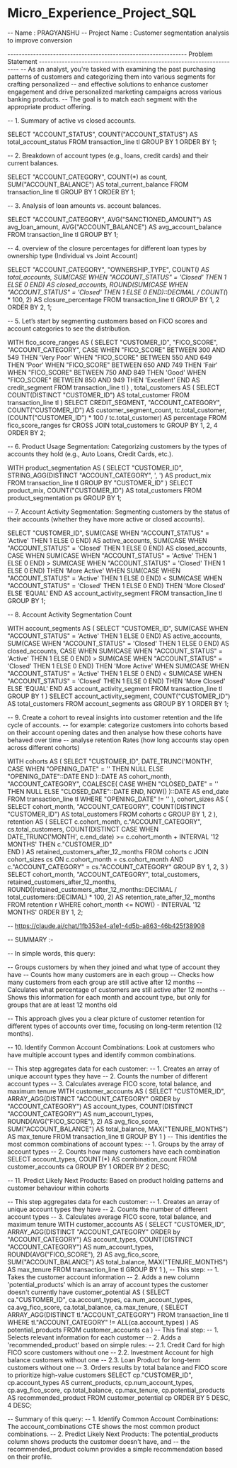 # Micro_Experience_Project_SQL
-- Name :  PRAGYANSHU
-- Project Name : Customer segmentation analysis to improve conversion


--------------------------------------------------------------- Problem Statement -----------------------------------------------------------------------
-- As an analyst, you're tasked with examining the past purchasing patterns of customers and categorizing them into various segments for crafting personalized 
-- and effective solutions to enhance customer engagement and drive personalized marketing campaigns across various banking products. 
-- The goal is to match each segment with the appropriate product offering.


-- 1. Summary of active vs closed accounts.

SELECT
	"ACCOUNT_STATUS",
	COUNT("ACCOUNT_STATUS") AS total_account_status
FROM
	transaction_line tl
GROUP BY
	1
ORDER BY
	1;
	
-- 2. Breakdown of account types (e.g., loans, credit cards) and their current balances.

SELECT
	"ACCOUNT_CATEGORY",
	COUNT(*) as count,
	SUM("ACCOUNT_BALANCE") AS total_current_balance
FROM
	transaction_line tl
GROUP BY
	1
ORDER BY
	1;

-- 3. Analysis of loan amounts vs. account balances.

SELECT
	"ACCOUNT_CATEGORY",
	AVG("SANCTIONED_AMOUNT") AS avg_loan_amount,
	AVG("ACCOUNT_BALANCE") AS avg_account_balance
FROM
	transaction_line tl
GROUP BY
	1;
	
-- 4. overview of the closure percentages for different loan types by ownership type (Individual vs Joint Account) 

SELECT
	"ACCOUNT_CATEGORY",
	"OWNERSHIP_TYPE",
	COUNT(*) AS total_accounts,
	SUM(CASE WHEN "ACCOUNT_STATUS" = 'Closed' THEN 1 ELSE 0 END) AS closed_accounts,
	ROUND(SUM(CASE WHEN "ACCOUNT_STATUS" = 'Closed' THEN 1 ELSE 0 END)::DECIMAL / COUNT(*) * 100, 2) AS closure_percentage
FROM
	transaction_line tl
GROUP BY
	1,
	2
ORDER BY
	2,
	1;

-- 5. Let’s start by segmenting customers based on FICO scores and account categories to see the distribution.

WITH fico_score_ranges AS (
SELECT
	"CUSTOMER_ID",
	"FICO_SCORE",
	"ACCOUNT_CATEGORY", 
	CASE 
		WHEN "FICO_SCORE" BETWEEN 300 AND 549 THEN 'Very Poor'
		WHEN "FICO_SCORE" BETWEEN 550 AND 649 THEN 'Poor'
		WHEN "FICO_SCORE" BETWEEN 650 AND 749 THEN 'Fair'
		WHEN "FICO_SCORE" BETWEEN 750 AND 849 THEN 'Good'
		WHEN "FICO_SCORE" BETWEEN 850 AND 949 THEN 'Excellent'
	END AS credit_segment
FROM
	transaction_line tl 
) ,
total_customers AS (
SELECT
	COUNT(DISTINCT "CUSTOMER_ID") AS total_customer
FROM
	transaction_line tl 
)
SELECT
	CREDIT_SEGMENT,
	"ACCOUNT_CATEGORY",
	COUNT("CUSTOMER_ID") AS customer_segment_count,
	tc.total_customer,
	(COUNT("CUSTOMER_ID") * 100 / tc.total_customer) AS percentage
FROM
	fico_score_ranges fsr
CROSS JOIN total_customers tc
GROUP BY
	1,
	2,
	4
ORDER BY
	2;


-- 6. Product Usage Segmentation: Categorizing customers by the types of accounts they hold (e.g., Auto Loans, Credit Cards, etc.).

WITH product_segmentation AS (
SELECT
	"CUSTOMER_ID",
	STRING_AGG(DISTINCT "ACCOUNT_CATEGORY", ', ') AS product_mix
FROM
	transaction_line tl
GROUP BY
	"CUSTOMER_ID"
)
SELECT
	product_mix,
	COUNT("CUSTOMER_ID") AS total_customers
FROM
	product_segmentation ps
GROUP BY
	1;


-- 7. Account Activity Segmentation: Segmenting customers by the status of their accounts (whether they have more active or closed accounts).

SELECT
	"CUSTOMER_ID",
	SUM(CASE WHEN "ACCOUNT_STATUS" = 'Active' THEN 1 ELSE 0 END) AS active_accounts,
	SUM(CASE WHEN "ACCOUNT_STATUS" = 'Closed' THEN 1 ELSE 0 END) AS closed_accounts,
	CASE
		WHEN SUM(CASE WHEN "ACCOUNT_STATUS" = 'Active' THEN 1 ELSE 0 END) > SUM(CASE WHEN "ACCOUNT_STATUS" = 'Closed' THEN 1 ELSE 0 END) THEN 'More Active'
		WHEN SUM(CASE WHEN "ACCOUNT_STATUS" = 'Active' THEN 1 ELSE 0 END) < SUM(CASE WHEN "ACCOUNT_STATUS" = 'Closed' THEN 1 ELSE 0 END) THEN 'More Closed'
		ELSE 'EQUAL'
	END AS account_activity_segment
FROM
	transaction_line tl
GROUP BY
	1;


-- 8. Account Activity Segmentation Count 

WITH account_segments AS (
SELECT
	"CUSTOMER_ID",
	SUM(CASE WHEN "ACCOUNT_STATUS" = 'Active' THEN 1 ELSE 0 END) AS active_accounts,
	SUM(CASE WHEN "ACCOUNT_STATUS" = 'Closed' THEN 1 ELSE 0 END) AS closed_accounts,
	CASE
		WHEN SUM(CASE WHEN "ACCOUNT_STATUS" = 'Active' THEN 1 ELSE 0 END) > SUM(CASE WHEN "ACCOUNT_STATUS" = 'Closed' THEN 1 ELSE 0 END) THEN 'More Active'
		WHEN SUM(CASE WHEN "ACCOUNT_STATUS" = 'Active' THEN 1 ELSE 0 END) < SUM(CASE WHEN "ACCOUNT_STATUS" = 'Closed' THEN 1 ELSE 0 END) THEN 'More Closed'
		ELSE 'EQUAL'
	END AS account_activity_segment
FROM
	transaction_line tl
GROUP BY
	1
)
SELECT
	account_activity_segment,
	COUNT("CUSTOMER_ID") AS total_customers
FROM
	account_segments ass
GROUP BY
	1
ORDER BY
	1;


-- 9. Create a cohort to reveal insights into customer retention and the life cycle of accounts. 
-- for example: categorize customers into cohorts based on their account opening dates and then analyse how these cohorts have behaved over time
-- analyse retention Rates (how long accounts stay open across different cohorts)

WITH cohorts AS (
	SELECT
		"CUSTOMER_ID",
		DATE_TRUNC('MONTH',
			CASE
				WHEN "OPENING_DATE" = '' THEN NULL
				ELSE "OPENING_DATE"::DATE
			END
		)::DATE AS cohort_month,
		"ACCOUNT_CATEGORY",
		COALESCE(
			CASE
				WHEN "CLOSED_DATE" = '' THEN NULL
				ELSE "CLOSED_DATE"::DATE
			END,
			NOW()
		)::DATE AS end_date
	FROM
		transaction_line tl
	WHERE
		"OPENING_DATE" != ''
),
cohort_sizes AS (
	SELECT
		cohort_month,
		"ACCOUNT_CATEGORY",
		COUNT(DISTINCT "CUSTOMER_ID") AS total_customers
	FROM
		cohorts c
	GROUP BY
		1,
		2
),
retention AS (
	SELECT
		c.cohort_month,
		c."ACCOUNT_CATEGORY",
		cs.total_customers,
		COUNT(DISTINCT 
				CASE 
	            	WHEN DATE_TRUNC('MONTH', c.end_date) >= c.cohort_month + INTERVAL '12 MONTHS' THEN c."CUSTOMER_ID"         	
				END
	        ) AS retained_customers_after_12_months
	FROM
		cohorts c
	JOIN cohort_sizes cs ON
		c.cohort_month = cs.cohort_month
		AND c."ACCOUNT_CATEGORY" = cs."ACCOUNT_CATEGORY"
	GROUP BY
		1,
		2,
		3
)
SELECT
	cohort_month,
	"ACCOUNT_CATEGORY",
	total_customers,
	retained_customers_after_12_months,
	ROUND((retained_customers_after_12_months::DECIMAL / total_customers::DECIMAL) * 100,
	2) AS retention_rate_after_12_months
FROM
	retention r
WHERE
	cohort_month <= NOW() - INTERVAL '12 MONTHS'
ORDER BY
	1,
	2;

-- https://claude.ai/chat/1fb353e4-a1e1-4d5b-a863-46b425f38908
   
-- SUMMARY :- 

-- In simple words, this query:
   
-- Groups customers by when they joined and what type of account they have
-- Counts how many customers are in each group
-- Checks how many customers from each group are still active after 12 months
-- Calculates what percentage of customers are still active after 12 months
-- Shows this information for each month and account type, but only for groups that are at least 12 months old

-- This approach gives you a clear picture of customer retention for different types of accounts over time, focusing on long-term retention (12 months).


-- 10. Identify Common Account Combinations: Look at customers who have multiple account types and identify common combinations.

-- This step aggregates data for each customer:
-- 1. Creates an array of unique account types they have
-- 2. Counts the number of different account types
-- 3. Calculates average FICO score, total balance, and maximum tenure
WITH customer_accounts AS (
	SELECT
		"CUSTOMER_ID",
		ARRAY_AGG(DISTINCT "ACCOUNT_CATEGORY" ORDER by "ACCOUNT_CATEGORY") AS account_types,
		COUNT(DISTINCT "ACCOUNT_CATEGORY") AS num_account_types,
		ROUND(AVG("FICO_SCORE"), 2) AS avg_fico_score,
		SUM("ACCOUNT_BALANCE") AS total_balance,
		MAX("TENURE_MONTHS") AS max_tenure
	FROM
		transaction_line tl
	GROUP BY
		1
)
-- This identifies the most common combinations of account types:
-- 1. Groups by the array of account types
-- 2. Counts how many customers have each combination
SELECT
	account_types,
	COUNT(*) AS combination_count
FROM
	customer_accounts ca
GROUP BY
	1
ORDER BY
	2 DESC;


-- 11. Predict Likely Next Products: Based on product holding patterns and customer behaviour within cohorts

-- This step aggregates data for each customer:
-- 1. Creates an array of unique account types they have
-- 2. Counts the number of different account types
-- 3. Calculates average FICO score, total balance, and maximum tenure
WITH customer_accounts AS (
	SELECT
		"CUSTOMER_ID",
		ARRAY_AGG(DISTINCT "ACCOUNT_CATEGORY" ORDER by "ACCOUNT_CATEGORY") AS account_types,
		COUNT(DISTINCT "ACCOUNT_CATEGORY") AS num_account_types,
		ROUND(AVG("FICO_SCORE"), 2) AS avg_fico_score,
		SUM("ACCOUNT_BALANCE") AS total_balance,
		MAX("TENURE_MONTHS") AS max_tenure
	FROM
		transaction_line tl
	GROUP BY
		1
), 
-- This step:
-- 1. Takes the customer account information
-- 2. Adds a new column 'potential_products' which is an array of account types the customer doesn't currently have
customer_potential AS (
	SELECT
		ca."CUSTOMER_ID",
		ca.account_types,
		ca.num_account_types,
		ca.avg_fico_score,
		ca.total_balance,
		ca.max_tenure,
		(
			SELECT
				ARRAY_AGG(DISTINCT tl."ACCOUNT_CATEGORY")
			FROM
				transaction_line tl
			WHERE
				tl."ACCOUNT_CATEGORY" != ALL(ca.account_types)
		) AS potential_products
	FROM
		customer_accounts ca
)
-- This final step:
-- 1. Selects relevant information for each customer
-- 2. Adds a 'recommended_product' based on simple rules:
	-- 2.1. Credit Card for high FICO score customers without one
	-- 2.2. Investment Account for high balance customers without one
	-- 2.3. Loan Product for long-term customers without one
-- 3. Orders results by total balance and FICO score to prioritize high-value customers
SELECT
	cp."CUSTOMER_ID",
	cp.account_types AS current_products,
	cp.num_account_types,
	cp.avg_fico_score,
	cp.total_balance,
	cp.max_tenure,
	cp.potential_products AS recommended_product
FROM
	customer_potential cp
ORDER BY
	5 DESC,
	4 DESC;


-- Summary of this query: 
-- 1. Identify Common Account Combinations: The account_combinations CTE shows the most common product combinations.
-- 2. Predict Likely Next Products: The potential_products column shows products the customer doesn't have, and 
-- the recommended_product column provides a simple recommendation based on their profile.
